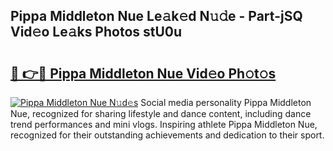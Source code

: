 ## Pippa Middleton Nue Le𝚊k𝚎d N𝚞𝚍e - Part-jSQ Vid𝚎o Le𝚊ks Photos stU0u

# <h2><a href="http://fb2lh8.evod.top/?m=Pippa+Middleton+Nue">🔗 👉🔴 Pippa Middleton Nue Vid𝚎o Ph𝚘t𝚘s</a></h2>

[![Pippa Middleton Nue N𝚞d𝚎s](https://i.imgur.com/8V9OHl7.gif)](http://fb2lh8.evod.top/?m=Pippa+Middleton+Nue)
Social media personality Pippa Middleton Nue, recognized for sharing lifestyle and dance content, including dance trend performances and mini vlogs. Inspiring athlete Pippa Middleton Nue, recognized for their outstanding achievements and dedication to their sport. 
